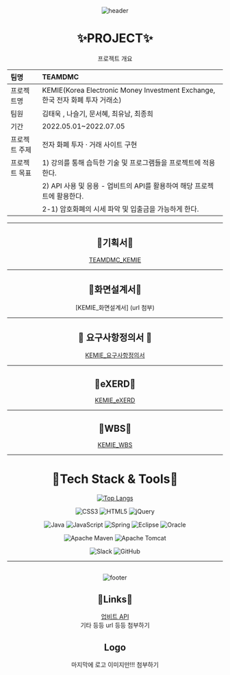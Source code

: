 <div align="center">
  
![header](https://capsule-render.vercel.app/api?type=waving&color=timeGradient&height=300&weight=1080&section=header&text=PROJECT%20KEMIE&fontAlign=35&fontColor=ffffff&animation=twinkling)



# :sparkles:PROJECT:sparkles:
프로젝트 개요
  
  
|팀명|TEAMDMC|  
|:---|:---|  
|프로젝트명|KEMIE(Korea Electronic Money Investment Exchange, 한국 전자 화폐 투자 거래소)|  
|팀원|김태욱 , 나슬기, 문서혜, 최유남, 최종희|  
|기간|2022.05.01~2022.07.05|  
|프로젝트 주제|전자 화폐 투자 · 거래 사이트 구현|  
|프로젝트 목표| 1)	강의를 통해 습득한 기술 및 프로그램들을 프로젝트에 적용한다.|  
|            | 2)   API 사용 및 응용 - 업비트의 API를 활용하여 해당 프로젝트에 활용한다.|  
|            |   2-1) 암호화폐의 시세 파악 및 입출금을 가능하게 한다.|      

  
  
***
  
  
## :pencil:기획서:pencil:
[TEAMDMC_KEMIE](https://github.com/hykim-king/TEAMDMC/blob/main/doc/2%EC%A1%B0_TEAM_DMC_%EA%B8%B0%ED%9A%8D%EC%84%9C.pdf)   
  
  
***
  
  
## :key:화면설계서:key:
[KEMIE_화면설계서]    (url 첨부)   

  
  
***
  
  
## :bookmark_tabs: 요구사항정의서 :bookmark_tabs:
[KEMIE_요구사항정의서](https://github.com/hykim-king/TEAMDMC/blob/main/img/%EC%9A%94%EA%B5%AC%EC%82%AC%ED%95%AD%EC%A0%95%EC%9D%98%EC%84%9C-1.jpg)  
  
  
  
***
  
  
## :pushpin:eXERD:pushpin:
[KEMIE_eXERD](https://github.com/hykim-king/TEAMDMC/blob/main/img/exerd.PNG)    


  
  
***
  
  

## :calendar:WBS:calendar:
[KEMIE_WBS](https://github.com/hykim-king/TEAMDMC/blob/main/img/wbsTotal.png)   

  
  
  
***
  
  
# :wrench:Tech Stack & Tools:wrench:
[![Top Langs](https://github-readme-stats.vercel.app/api/top-langs/?username=anuraghazra&layout=compact)](https://github.com/NaSeulGi/readtest)     
  
![CSS3](https://img.shields.io/badge/css3-%231572B6.svg?style=for-the-badge&logo=css3&logoColor=white)
![HTML5](https://img.shields.io/badge/html5-%23E34F26.svg?style=for-the-badge&logo=html5&logoColor=white)
![jQuery](https://img.shields.io/badge/jquery-%230769AD.svg?style=for-the-badge&logo=jquery&logoColor=white)    
  

![Java](https://img.shields.io/badge/java-%23ED8B00.svg?style=for-the-badge&logo=java&logoColor=white)
![JavaScript](https://img.shields.io/badge/javascript-%23323330.svg?style=for-the-badge&logo=javascript&logoColor=%23F7DF1E)
![Spring](https://img.shields.io/badge/spring-%236DB33F.svg?style=for-the-badge&logo=spring&logoColor=white)
![Eclipse](https://img.shields.io/badge/Eclipse-FE7A16.svg?style=for-the-badge&logo=Eclipse&logoColor=white)
![Oracle](https://img.shields.io/badge/Oracle-F80000?style=for-the-badge&logo=oracle&logoColor=white)   
  
  
![Apache Maven](https://img.shields.io/badge/Apache%20Maven-C71A36?style=for-the-badge&logo=Apache%20Maven&logoColor=white)
![Apache Tomcat](https://img.shields.io/badge/apache%20tomcat-%23F8DC75.svg?style=for-the-badge&logo=apache-tomcat&logoColor=black)    

![Slack](https://img.shields.io/badge/Slack-4A154B?style=for-the-badge&logo=slack&logoColor=white)
![GitHub](https://img.shields.io/badge/github-%23121011.svg?style=for-the-badge&logo=github&logoColor=white)      
  

  
  
***
  
    

##

  
<!--   
![reversal](https://capsule-render.vercel.app/api?type=slice&reversal=true&color=0:ffffff,100:38385D&height=150&section=footer&text=Resources▼&fontSize=75&fontColor=ffffff&fontAlignY=90&fontAlign=35)
  
  
![reversal](https://capsule-render.vercel.app/api?type=slice&reversal=true&color=gradient)
  
   -->
  
  
![footer](https://capsule-render.vercel.app/api?type=waving&color=timeGradient&height=150&weight=1080&section=header&text=Resources▼&fontAlign=35&fontColor=ffffff&animation=twinkling)     
  
  

## :paperclip:Links:paperclip:
[업비트 API](https://docs.upbit.com/reference/)   
  기타 등등 url 등등 첨부하기      
  
  
  
## Logo
  마지막에 로고 이미지만!!! 첨부하기      
  
</div>
